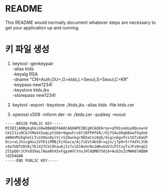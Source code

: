 # README #

This README would normally document whatever steps are necessary to get your application up and running.


# 키 파일 생성 #

1. keytool -genkeypair \
           -alias ktds \
           -keyalg RSA \
           -dname "CN=Auth,OU=,O=ktds,L=Seoul,S=Seoul,C=KR" \
           -keypass new1234! \
           -keystore ktds.jks \
           -storepass new1234!

1. keytool -export -keystore ./ktds.jks -alias ktds -file ktds.cer

1. openssl x509 -inform der -in ./ktds.cer -pubkey -noout



```sh
-----BEGIN PUBLIC KEY-----
MIIBIjANBgkqhkiG9w0BAQEFAAOCAQ8AMIIBCgKCAQEArqv+qTH1smdoy8Qusw+U
Cm1I1iu9CbJYMakXIwqLptSbb+9qpoFcs6YjBfPHfkR//OjfSAu1Rq6Baaf5qdxb
eW9mVMiKgheCLTu1V0on8ylVj+S2Xwnkqr8QXaCni0q5/4iginbgsPzitU7i0aGP
Ocs+xLJhxcgHxi2VfK1iPMBjXzYGoca/Aj7sEVt4bS0rxqjn/j7p9+5rf4dYL3tN
v4afUQTVDVAjTE1X2fCblOhau6jIs7xlD1NsHrNu1WKuUaVJiPItxyTxJFx9nqG2
25IpQOrJCPx8S9aLlNaaRhX5xFggsWVCYnoJ9l8QMB7S0jb+Aub3sZcMWA8lWQ8W
lQIDAQAB
-----END PUBLIC KEY-----
```


# 키생성 